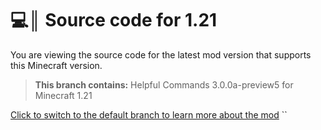# 💻║ Source code for 1.21
You are viewing the source code for the latest mod version that supports this Minecraft version.

> **This branch contains:** Helpful Commands 3.0.0a-preview5 for Minecraft 1.21

[Click to switch to the default branch to learn more about the mod](https://github.com/Expecticament/HelpfulCommands)
``